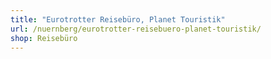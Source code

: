 ```yaml
---
title: "Eurotrotter Reisebüro, Planet Touristik"
url: /nuernberg/eurotrotter-reisebuero-planet-touristik/
shop: Reisebüro
---
```

